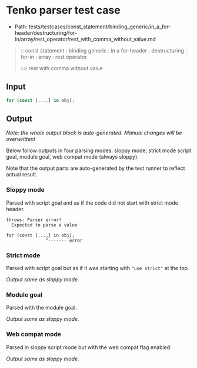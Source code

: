# Tenko parser test case

- Path: tests/testcases/const_statement/binding_generic/in_a_for-header/destructuring/for-in/array/rest_operator/rest_with_comma_without_value.md

> :: const statement : binding generic : in a for-header : destructuring : for-in : array : rest operator
>
> ::> rest with comma without value

## Input

`````js
for (const [...,] in obj);
`````

## Output

_Note: the whole output block is auto-generated. Manual changes will be overwritten!_

Below follow outputs in four parsing modes: sloppy mode, strict mode script goal, module goal, web compat mode (always sloppy).

Note that the output parts are auto-generated by the test runner to reflect actual result.

### Sloppy mode

Parsed with script goal and as if the code did not start with strict mode header.

`````
throws: Parser error!
  Expected to parse a value

for (const [...,] in obj);
               ^------- error
`````

### Strict mode

Parsed with script goal but as if it was starting with `"use strict"` at the top.

_Output same as sloppy mode._

### Module goal

Parsed with the module goal.

_Output same as sloppy mode._

### Web compat mode

Parsed in sloppy script mode but with the web compat flag enabled.

_Output same as sloppy mode._
